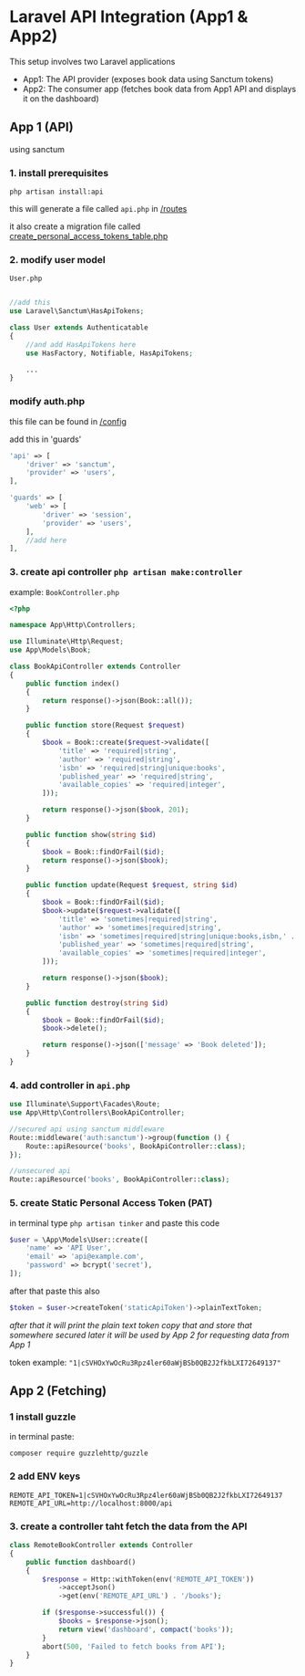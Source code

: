 #  Laravel API Integration (App1 & App2)

This setup involves two Laravel applications
- App1: The API provider (exposes book data using Sanctum tokens)
- App2: The consumer app (fetches book data from App1 API and displays it on the dashboard)

## App 1 (API)
using sanctum

### 1. install prerequisites
```
php artisan install:api
```

this will generate a file called `api.php` in <u>/routes</u>

it also create a migration file called <u>create_personal_access_tokens_table.php</u>

### 2. modify user model

`User.php`

```php

//add this
use Laravel\Sanctum\HasApiTokens;

class User extends Authenticatable
{
    //and add HasApiTokens here
    use HasFactory, Notifiable, HasApiTokens;

    ...
}
```

### modify auth.php

this file can be found in <u>/config</u>

add this in 'guards'
```php
'api' => [
    'driver' => 'sanctum',
    'provider' => 'users',
],
```
```php
'guards' => [
    'web' => [
        'driver' => 'session',
        'provider' => 'users',
    ],
    //add here
],
```

### 3. create api controller `php artisan make:controller`

example: `BookController.php`
```php
<?php

namespace App\Http\Controllers;

use Illuminate\Http\Request;
use App\Models\Book;

class BookApiController extends Controller
{
    public function index()
    {
        return response()->json(Book::all());
    }

    public function store(Request $request)
    {
        $book = Book::create($request->validate([
            'title' => 'required|string',
            'author' => 'required|string',
            'isbn' => 'required|string|unique:books',
            'published_year' => 'required|string',
            'available_copies' => 'required|integer',
        ]));

        return response()->json($book, 201);
    }

    public function show(string $id)
    {
        $book = Book::findOrFail($id);
        return response()->json($book);
    }

    public function update(Request $request, string $id)
    {
        $book = Book::findOrFail($id);
        $book->update($request->validate([
            'title' => 'sometimes|required|string',
            'author' => 'sometimes|required|string',
            'isbn' => 'sometimes|required|string|unique:books,isbn,' . $book->id,
            'published_year' => 'sometimes|required|string',
            'available_copies' => 'sometimes|required|integer',
        ]));

        return response()->json($book);
    }

    public function destroy(string $id)
    {
        $book = Book::findOrFail($id);
        $book->delete();

        return response()->json(['message' => 'Book deleted']);
    }
}

```

### 4. add controller in `api.php`


```php
use Illuminate\Support\Facades\Route;
use App\Http\Controllers\BookApiController;

//secured api using sanctum middleware
Route::middleware('auth:sanctum')->group(function () {
    Route::apiResource('books', BookApiController::class);
});

//unsecured api
Route::apiResource('books', BookApiController::class);
```

### 5. create Static Personal Access Token (PAT)
in terminal type `php artisan tinker` and paste this code

```php
$user = \App\Models\User::create([
    'name' => 'API User',
    'email' => 'api@example.com',
    'password' => bcrypt('secret'),
]);

```

after that paste this also
```php
$token = $user->createToken('staticApiToken')->plainTextToken;

```

*after that it will print the plain text token copy that and store that somewhere secured later it will be used by App 2 for requesting data from App 1*

token example: `"1|cSVHOxYwOcRu3Rpz4ler60aWjBSb0QB2J2fkbLXI72649137"`

## App 2 (Fetching)

### 1 install guzzle

in terminal paste: 
```
composer require guzzlehttp/guzzle
```

### 2 add ENV keys
```
REMOTE_API_TOKEN=1|cSVHOxYwOcRu3Rpz4ler60aWjBSb0QB2J2fkbLXI72649137
REMOTE_API_URL=http://localhost:8000/api
```

### 3. create a controller taht fetch the data from the API

```php
class RemoteBookController extends Controller
{
    public function dashboard()
    {
        $response = Http::withToken(env('REMOTE_API_TOKEN'))
            ->acceptJson()
            ->get(env('REMOTE_API_URL') . '/books');

        if ($response->successful()) {
            $books = $response->json();
            return view('dashboard', compact('books'));
        }
        abort(500, 'Failed to fetch books from API');
    }
}
```

